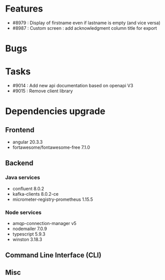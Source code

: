 
# Features

- #8979 : Display of firstname even if lastname is empty (and vice versa)
- #8987 : Custom screen : add acknowledgment column title for export 

# Bugs


# Tasks

- #9014 : Add new api documentation based on openapi V3
- #9015 : Remove client library

  
# Dependencies upgrade

## Frontend

- angular 20.3.3
- fortawesome/fontawesome-free 7.1.0

## Backend 


### Java services 

- confluent 8.0.2
- kafka-clients 8.0.2-ce
- micrometer-registry-prometheus 1.15.5

  
### Node services

- amqp-connection-manager v5
- nodemailer 7.0.9
- typescript 5.9.3
- winston 3.18.3


## Command Line Interface (CLI)


## Misc






